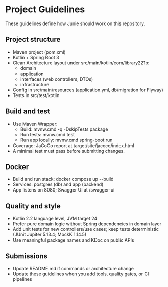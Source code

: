 # Project Guidelines

These guidelines define how Junie should work on this repository.

## Project structure
- Maven project (pom.xml)
- Kotlin + Spring Boot 3
- Clean Architecture layout under src/main/kotlin/com/library221b:
  - domain
  - application
  - interfaces (web controllers, DTOs)
  - infrastructure
- Config in src/main/resources (application.yml, db/migration for Flyway)
- Tests in src/test/kotlin

## Build and test
- Use Maven Wrapper:
  - Build: mvnw.cmd -q -DskipTests package
  - Run tests: mvnw.cmd test
  - Run app locally: mvnw.cmd spring-boot:run
- Coverage: JaCoCo report at target/site/jacoco/index.html
- A minimal test must pass before submitting changes.

## Docker
- Build and run stack: docker compose up --build
- Services: postgres (db) and app (backend)
- App listens on 8080; Swagger UI at /swagger-ui

## Quality and style
- Kotlin 2.2 language level, JVM target 24
- Prefer pure domain logic without Spring dependencies in domain layer
- Add unit tests for new controllers/use cases; keep tests deterministic (JUnit Jupiter 5.13.4; MockK 1.14.5)
- Use meaningful package names and KDoc on public APIs

## Submissions
- Update README.md if commands or architecture change
- Update these guidelines when you add tools, quality gates, or CI pipelines
